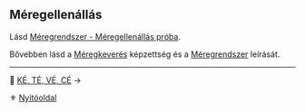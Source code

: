## Méregellenállás

Lásd [Méregrendszer - Méregellenállás próba](142_meregellenallas.md).

Bővebben lásd a [Méregkeverés](kepzettsegek.primer.altalanos/meregkeveres.md) képzettség és a [Méregrendszer](140_meregrendszer.md) leírását.

---

🔗 [KÉ, TÉ, VÉ, CÉ](018_05_KE_TE_VE_CE_99.md) →

⚜️ [Nyitóoldal](start.md#1-karakteralkot%C3%A1s)
